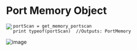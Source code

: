 # Port Memory Object
<img src="https://github.com/user-attachments/assets/c83516d7-c441-4ff8-ac05-6420022a51d8" align="left">

```greyscript
portScan = get_memory_portscan
print typeof(portScan)  //Outputs: PortMemory      
```

![image](https://github.com/user-attachments/assets/84f36c7e-f435-4713-9aec-151e80f58c45)


